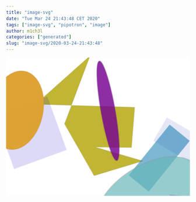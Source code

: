 ```yaml
---
title: "image-svg"
date: "Tue Mar 24 21:43:48 CET 2020"
tags: ["image-svg", "pipotron", "image"]
author: m1ch3l
categories: ["generated"]
slug: "image-svg/2020-03-24-21:43:48"
---
```


![](image.svg)
